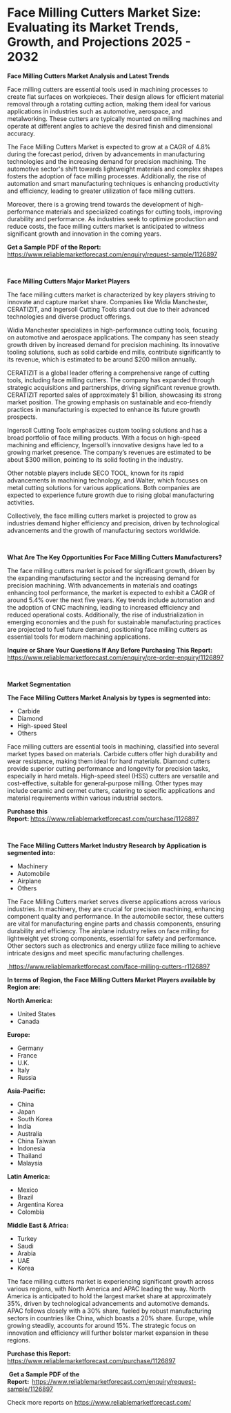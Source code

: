 <p><h1>Face Milling Cutters Market Size: Evaluating its Market Trends, Growth, and Projections 2025 - 2032</h1></p><p><strong>Face Milling Cutters Market Analysis and Latest Trends</strong></p>
<p><p>Face milling cutters are essential tools used in machining processes to create flat surfaces on workpieces. Their design allows for efficient material removal through a rotating cutting action, making them ideal for various applications in industries such as automotive, aerospace, and metalworking. These cutters are typically mounted on milling machines and operate at different angles to achieve the desired finish and dimensional accuracy.</p><p>The Face Milling Cutters Market is expected to grow at a CAGR of 4.8% during the forecast period, driven by advancements in manufacturing technologies and the increasing demand for precision machining. The automotive sector's shift towards lightweight materials and complex shapes fosters the adoption of face milling processes. Additionally, the rise of automation and smart manufacturing techniques is enhancing productivity and efficiency, leading to greater utilization of face milling cutters. </p><p>Moreover, there is a growing trend towards the development of high-performance materials and specialized coatings for cutting tools, improving durability and performance. As industries seek to optimize production and reduce costs, the face milling cutters market is anticipated to witness significant growth and innovation in the coming years.</p></p>
<p><strong>Get a Sample PDF of the Report:&nbsp;</strong> <a href="https://www.reliablemarketforecast.com/enquiry/request-sample/1126897?utm_campaign=2950&utm_medium=2&utm_source=Github&utm_content=ia&utm_term=09042025&utm_id=face-milling-cutters">https://www.reliablemarketforecast.com/enquiry/request-sample/1126897</a></p>
<p>&nbsp;</p>
<p><strong>Face Milling Cutters Major Market Players</strong></p>
<p><p>The face milling cutters market is characterized by key players striving to innovate and capture market share. Companies like Widia Manchester, CERATIZIT, and Ingersoll Cutting Tools stand out due to their advanced technologies and diverse product offerings.</p><p>Widia Manchester specializes in high-performance cutting tools, focusing on automotive and aerospace applications. The company has seen steady growth driven by increased demand for precision machining. Its innovative tooling solutions, such as solid carbide end mills, contribute significantly to its revenue, which is estimated to be around $200 million annually.</p><p>CERATIZIT is a global leader offering a comprehensive range of cutting tools, including face milling cutters. The company has expanded through strategic acquisitions and partnerships, driving significant revenue growth. CERATIZIT reported sales of approximately $1 billion, showcasing its strong market position. The growing emphasis on sustainable and eco-friendly practices in manufacturing is expected to enhance its future growth prospects.</p><p>Ingersoll Cutting Tools emphasizes custom tooling solutions and has a broad portfolio of face milling products. With a focus on high-speed machining and efficiency, Ingersoll’s innovative designs have led to a growing market presence. The company’s revenues are estimated to be about $300 million, pointing to its solid footing in the industry.</p><p>Other notable players include SECO TOOL, known for its rapid advancements in machining technology, and Walter, which focuses on metal cutting solutions for various applications. Both companies are expected to experience future growth due to rising global manufacturing activities.</p><p>Collectively, the face milling cutters market is projected to grow as industries demand higher efficiency and precision, driven by technological advancements and the growth of manufacturing sectors worldwide.</p></p>
<p>&nbsp;</p>
<p><strong>What Are The Key Opportunities For Face Milling Cutters Manufacturers?</strong></p>
<p><p>The face milling cutters market is poised for significant growth, driven by the expanding manufacturing sector and the increasing demand for precision machining. With advancements in materials and coatings enhancing tool performance, the market is expected to exhibit a CAGR of around 5.4% over the next five years. Key trends include automation and the adoption of CNC machining, leading to increased efficiency and reduced operational costs. Additionally, the rise of industrialization in emerging economies and the push for sustainable manufacturing practices are projected to fuel future demand, positioning face milling cutters as essential tools for modern machining applications.</p></p>
<p><strong>Inquire or Share Your Questions If Any Before Purchasing This Report:</strong> <a href="https://www.reliablemarketforecast.com/enquiry/pre-order-enquiry/1126897?utm_campaign=2950&utm_medium=2&utm_source=Github&utm_content=ia&utm_term=09042025&utm_id=face-milling-cutters">https://www.reliablemarketforecast.com/enquiry/pre-order-enquiry/1126897</a></p>
<p>&nbsp;</p>
<p><strong>Market Segmentation</strong></p>
<p><strong>The Face Milling Cutters Market Analysis by types is segmented into:</strong></p>
<p><ul><li>Carbide</li><li>Diamond</li><li>High-speed Steel</li><li>Others</li></ul></p>
<p><p>Face milling cutters are essential tools in machining, classified into several market types based on materials. Carbide cutters offer high durability and wear resistance, making them ideal for hard materials. Diamond cutters provide superior cutting performance and longevity for precision tasks, especially in hard metals. High-speed steel (HSS) cutters are versatile and cost-effective, suitable for general-purpose milling. Other types may include ceramic and cermet cutters, catering to specific applications and material requirements within various industrial sectors.</p></p>
<p><strong>Purchase this Report:&nbsp;</strong><a href="https://www.reliablemarketforecast.com/purchase/1126897?utm_campaign=2950&utm_medium=2&utm_source=Github&utm_content=ia&utm_term=09042025&utm_id=face-milling-cutters">https://www.reliablemarketforecast.com/purchase/1126897</a></p>
<p>&nbsp;</p>
<p><strong>The Face Milling Cutters Market Industry Research by Application is segmented into:</strong></p>
<p><ul><li>Machinery</li><li>Automobile</li><li>Airplane</li><li>Others</li></ul></p>
<p><p>The Face Milling Cutters market serves diverse applications across various industries. In machinery, they are crucial for precision machining, enhancing component quality and performance. In the automobile sector, these cutters are vital for manufacturing engine parts and chassis components, ensuring durability and efficiency. The airplane industry relies on face milling for lightweight yet strong components, essential for safety and performance. Other sectors such as electronics and energy utilize face milling to achieve intricate designs and meet specific manufacturing challenges.</p></p>
<p><a href="https://www.reliablemarketforecast.com/face-milling-cutters-r1126897?utm_campaign=2950&utm_medium=2&utm_source=Github&utm_content=ia&utm_term=09042025&utm_id=face-milling-cutters">&nbsp;https://www.reliablemarketforecast.com/face-milling-cutters-r1126897</a></p>
<p><strong>In terms of Region, the Face Milling Cutters Market Players available by Region are:</strong></p>
<p>
    <p> <strong> North America: </strong>
        <ul>
            <li>United States</li>
            <li>Canada</li>
        </ul>
        </p> 
    <p> <strong> Europe: </strong>
        <ul>
            <li>Germany</li>
            <li>France</li>
            <li>U.K.</li>
            <li>Italy</li>
            <li>Russia</li>
        </ul>
        </p> 
    <p> <strong> Asia-Pacific: </strong>
        <ul>
            <li>China</li>
            <li>Japan</li>
            <li>South Korea</li>
            <li>India</li>
            <li>Australia</li>
            <li>China Taiwan</li>
            <li>Indonesia</li>
            <li>Thailand</li>
            <li>Malaysia</li>
        </ul>
        </p> 
    <p> <strong> Latin America: </strong>
        <ul>
            <li>Mexico</li>
            <li>Brazil</li>
            <li>Argentina Korea</li>
            <li>Colombia</li>
        </ul>
        </p> 
    <p> <strong> Middle East & Africa: </strong>
        <ul>
            <li>Turkey</li>
            <li>Saudi</li>
            <li>Arabia</li>
            <li>UAE</li>
            <li>Korea</li>
        </ul>
    </p>
    </p>
<p><p>The face milling cutters market is experiencing significant growth across various regions, with North America and APAC leading the way. North America is anticipated to hold the largest market share at approximately 35%, driven by technological advancements and automotive demands. APAC follows closely with a 30% share, fueled by robust manufacturing sectors in countries like China, which boasts a 20% share. Europe, while growing steadily, accounts for around 15%. The strategic focus on innovation and efficiency will further bolster market expansion in these regions.</p></p>
<p><strong>Purchase this Report: </strong><a href="https://www.reliablemarketforecast.com/purchase/1126897?utm_campaign=2950&utm_medium=2&utm_source=Github&utm_content=ia&utm_term=09042025&utm_id=face-milling-cutters">https://www.reliablemarketforecast.com/purchase/1126897</a></p>
<p>&nbsp;<strong>Get a Sample PDF of the Report:&nbsp;&nbsp;</strong><a href="https://www.reliablemarketforecast.com/enquiry/request-sample/1126897?utm_campaign=2950&utm_medium=2&utm_source=Github&utm_content=ia&utm_term=09042025&utm_id=face-milling-cutters">https://www.reliablemarketforecast.com/enquiry/request-sample/1126897</a></p>
<p><strong></strong></p>
<p>Check more reports on <a href="https://www.reliablemarketforecast.com/?utm_campaign=2950&utm_medium=2&utm_source=Github&utm_content=ia&utm_term=09042025&utm_id=face-milling-cutters">https://www.reliablemarketforecast.com/</a></p>